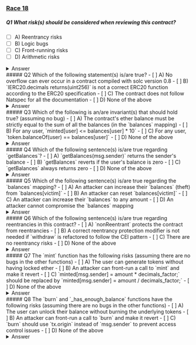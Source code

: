 ### [Race 18](https://ventral.digital/posts/2023/5/29/race-18-of-the-secureum-bootcamp-epoch-infinity)

##### Q1 What risk(s) should be considered when reviewing this contract?
- [ ] A) Reentrancy risks 
- [ ] B) Logic bugs 
- [ ] C) Front-running risks 
- [ ] D) Arithmetic risks 
<details>
<summary>Answer</summary>
A,B,C,D
<p>
During an audit all risks should be _considered_! (Duh)<br>
This question wasn't about what _issues_ the contract actually has, but these specific issues will be asked about later in this quiz.
</p>
</details> 
##### Q2 Which of the following statement(s) is/are true?
- [ ] A) No overflow can ever occur in a contract compiled with solc version 0.8 
- [ ] B) `IERC20.decimals returns(uint256)` is not a correct ERC20 function according to the ERC20 specification 
- [ ] C) The contract does not follow Natspec for all the documentation 
- [ ] D) None of the above 
<details>
<summary>Answer</summary>
B,C
<p>
A: With Solidity version 0.8, overflows (eg. from addition or multiplication) can still happen within _unsafe_ blocks.<br>
B: According to the ERC20 specification, the _decimals()_ function should return _uint8_.<br>
C: It's not followed everywhere, eg.: The _mint()_ function's _@param_ is not following Natspec because it's missing one slash.
</p>
</details> 
##### Q3 Which of the following is an/are invariant(s) that should hold true? (assuming no bug)
- [ ] A) The contract's ether balance must be strictly equal to the sum of all the balances (in the `balances` mapping) 
- [ ] B) For any user, `minted[user] <= balances[user] * 10` 
- [ ] C) For any user, `token.balanceOf(user) == balances[user]` 
- [ ] D) None of the above 
<details>
<summary>Answer</summary>
B
<p>
A: Strict equality with a contract's ether balance is an invariant that would be broken by an injection of ether value into the contract (eg. via _SELFDESTRUCT_)<br>
B: This one will hold. A user is able to mint 10 times as many tokens as their ether balance. But they might have a larger balance than actually minted tokens. And most importantly, they should never have more minted token than what they have locked.<br>
C: A user could transfer their token balance breaking the invariant.
</p>
</details> 
##### Q4 Which of the following sentence(s) is/are true regarding `getBalances`?
- [ ] A) `getBalances(msg.sender)` returns the sender's balance 
- [ ] B) `getBalances` reverts if the user's balance is zero 
- [ ] C) `getBalances` always returns zero 
- [ ] D) None of the above 
<details>
<summary>Answer</summary>
C
<p>
While the function never reverts, it doesn't actually return the sender's balance. That's because the _balance_ return variable is shadowed within the function's body (ie. a new variable with the same name is declared and used instead of the correct one). As the default value of unused variables is always zero-like the number returned by this function will always be 0 too.
</p>
</details> 
##### Q5 Which of the following sentence(s) is/are true regarding the `balances` mapping?
- [ ] A) An attacker can increase their `balances` (theft) from `balances[victim]` 
- [ ] B) An attacker can reset `balances[victim]` 
- [ ] C) An attacker can increase their `balances` to any amount 
- [ ] D) An attacker cannot compromise the `balances` mapping 
<details>
<summary>Answer</summary>
B
<p>
There are no vectors for A and C.<br>
But the _depositTo()_ function is mistakenly using _=_ instead of _=+_, therefore resetting the destination's balance. Attacker's can use this to set the _balances[victim]_ to arbitrary values, most likely very small ones.
</p>
</details> 
##### Q6 Which of the following sentence(s) is/are true regarding reentrancies in this contract?
- [ ] A) `nonReentrant` protects the contract from reentrancies 
- [ ] B) A correct reentrancy protection modifier is not needed if `withdraw` is refactored to follow the CEI pattern 
- [ ] C) There are no reentrancy risks 
- [ ] D) None of the above 
<details>
<summary>Answer</summary>
B
<p>
A: The _nonReentrant_ modifier is not correctly implemented and won't protect the contract from reentrancies. (Its require should check for strict equality)<br>
B: That's correct, following the CEI pattern would mean updating the user's balance before calling the _msg.sender_, making reentering the contract pointless.<br>
C: The _withdraw_ function does not follow the CEI pattern at this moment and the reentrancy-guard is broken, therefore there is a reentrancy risk.
</p>
</details> 
##### Q7 The `mint` function has the following risks (assuming there are no bugs in the other functions)
- [ ] A) The user can generate tokens without having locked ether 
- [ ] B) An attacker can front-run a call to `mint` and make it revert 
- [ ] C) `minted[msg.sender] = amount * decimals_factor;` should be replaced by `minted[msg.sender] = amount / decimals_factor;` 
- [ ] D) None of the above 
<details>
<summary>Answer</summary>
A
<p>
A: Is possible by exploiting a loss of precision error due to division-before-multiplication in __has_enough_balance()_. This effectively allows minting up to 9 tokens without locking any ether.<br>
B: There's nothing that a frontrunner could do to make a call to _mint_ revert.<br>
C: That change would not make sense.
</p>
</details> 
##### Q8 The `burn` and `_has_enough_balance` functions have the following risks (assuming there are no bugs in the other functions)
- [ ] A) The user can unlock their balance without burning the underlying tokens 
- [ ] B) An attacker can front-run a call to `burn` and make it revert 
- [ ] C) `burn` should use `tx.origin` instead of `msg.sender` to prevent access control issues 
- [ ] D) None of the above
<details>
<summary>Answer</summary>
B
<p>
A: No way to do this.<br>
B: Due to the strict equality requirement in _burn_, a frontrunner can transfer 1 wei of token to the user to make the burn-call revert.<br>
C: Making this change would likely make the contract less secure (opens phishing vector) and would also be bad for composability (only EOAs could be users).
</p>
</details> 